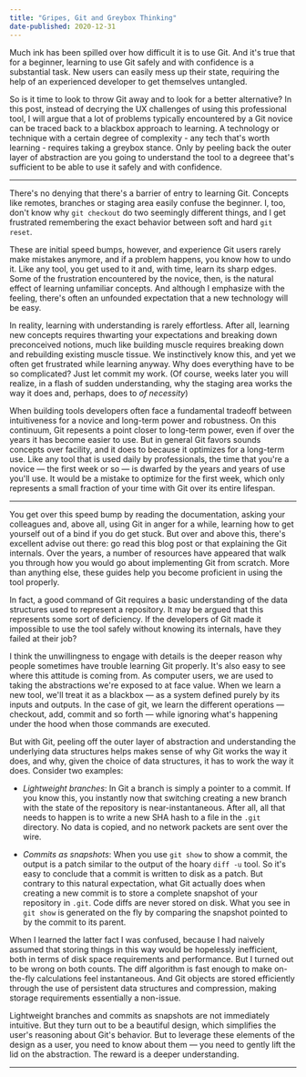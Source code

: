 ```yaml
---
title: "Gripes, Git and Greybox Thinking"
date-published: 2020-12-31
---
```


Much ink has been spilled over how difficult it is to use Git. And it's true that for a beginner, learning to use Git safely and with confidence is a substantial task. New users can easily mess up their state, requiring the help of an experienced developer to get themselves untangled.

So is it time to look to throw Git away and to look for a better alternative? In this post, instead of decrying the UX challenges of using this professional tool, I will argue that a lot of problems typically encountered by a Git novice can be traced back to a blackbox approach to learning. A technology or technique with a certain degree of complexity - any tech that's worth learning - requires taking a greybox stance. Only by peeling back the outer layer of abstraction are you going to understand the tool to a degreee that's sufficient to be able to use it safely and with confidence.

---

There's no denying that there's a barrier of entry to learning Git. Concepts like remotes, branches or staging area easily confuse the beginner. I, too, don't know why `git checkout` do two seemingly different things, and I get frustrated remembering the exact behavior between soft and hard `git reset`.

These are initial speed bumps, however, and experience Git users rarely make mistakes anymore, and if a problem happens, you know how to undo it. Like any tool, you get used to it and, with time, learn its sharp edges. Some of the frustration encountered by the novice, then, is the natural effect of learning unfamiliar concepts. And although I emphasize with the feeling, there's often an unfounded expectation that a new technology will be easy.

In reality, learning with understanding is rarely effortless. After all, learning new concepts requires thwarting your expectations and breaking down preconceived notions, much like building muscle requires breaking down and rebuilding existing muscle tissue. We instinctively know this, and yet we often get frustrated while learning anyway. Why does everything have to be so complicated? Just let commit my work. (Of course, weeks later you will realize, in a flash of sudden understanding, why the staging area works the way it does and, perhaps, does to _of necessity_)

When building tools developers often face a fundamental tradeoff between intuitiveness for a novice and long-term power and robustness. On this continuum, Git repesents a point closer to long-term power, even if over the years it has become easier to use. But in general Git favors sounds concepts over facility, and it does to because it optimizes for a long-term use. Like any tool that is used daily by professionals, the time that you're a novice — the first week or so — is dwarfed by the years and years of use you'll use. It would be a mistake to optimize for the first week, which only represents a small fraction of your time with Git over its entire lifespan.

---

You get over this speed bump by reading the documentation, asking your colleagues and, above all, using Git in anger for a while, learning how to get yourself out of a bind if you do get stuck. But over and above this, there's excellent advise out there: go read this blog post or that explaining the Git internals. Over the years, a number of resources have appeared that walk you through how you would go about implementing Git from scratch. More than anything else, these guides help you become proficient in using the tool properly.

In fact, a good command of Git requires a basic understanding of the data structures used to represent a repository. It may be argued that this represents some sort of deficiency. If the developers of Git made it impossible to use the tool safely without knowing its internals, have they failed at their job?

I think the unwillingness to engage with details is the deeper reason why people sometimes have trouble learning Git properly. It's also easy to see where this attitude is coming from. As computer users, we are used to taking the abstractions we're exposed to at face value. When we learn a new tool, we'll treat it as a blackbox — as a system defined purely by its inputs and outputs. In the case of git, we learn the different operations — checkout, add, commit and so forth — while ignoring what's happening under the hood when those commands are executed.

But with Git, peeling off the outer layer of abstraction and understanding the underlying data structures helps makes sense of why Git works the way it does, and why, given the choice of data structures, it has to work the way it does. Consider two examples:

- _Lightweight branches_: In Git a branch is simply a pointer to a commit. If you know this, you instantly now that switching creating a new branch with the state of the repository is near-instantaneous. After all, all that needs to happen is to write a new SHA hash to a file in the `.git` directory. No data is copied, and no network packets are sent over the wire.

- _Commits as snapshots_: When you use `git show` to show a commit, the output is a patch similar to the output of the hoary `diff -u` tool. So it's easy to conclude that a commit is written to disk as a patch. But contrary to this natural expectation, what Git actually does when creating a new commit is to store a complete snapshot of your repository in `.git`. Code diffs are never stored on disk. What you see in `git show` is generated on the fly by comparing the snapshot pointed to by the commit to its parent. 

When I learned the latter fact I was confused, because I had naively assumed that storing things in this way would be hopelessly inefficient, both in terms of disk space requirements and performance. But I turned out to be wrong on both counts. The diff algorithm is fast enough to make on-the-fly calculations feel instantaneous. And Git objects are stored efficiently through the use of persistent data structures and compression, making storage requirements essentially a non-issue.

Lightweight branches and commits as snapshots are not immediately intuitive. But they turn out to be a beautiful design, which simplifies the user's reasoning about Git's behavior. But to leverage these elements of the design as a user, you need to know about them — you need to gently lift the lid on the abstraction. The reward is a deeper understanding.

---


